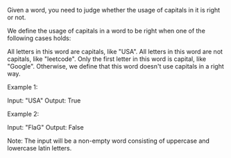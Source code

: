 Given a word, you need to judge whether the usage of capitals in it is right or not.

We define the usage of capitals in a word to be right when one of the following cases holds:

All letters in this word are capitals, like "USA".
All letters in this word are not capitals, like "leetcode".
Only the first letter in this word is capital, like "Google".
Otherwise, we define that this word doesn't use capitals in a right way.

Example 1:

Input: "USA"
Output: True

Example 2:

Input: "FlaG"
Output: False

Note: The input will be a non-empty word consisting of uppercase and lowercase latin letters.
